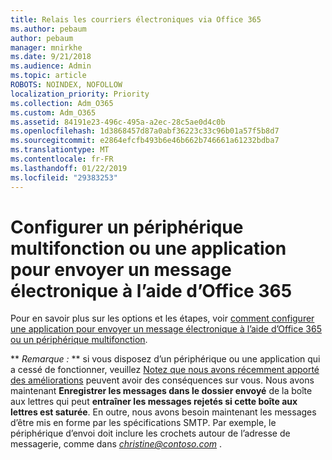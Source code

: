 ```yaml
---
title: Relais les courriers électroniques via Office 365
ms.author: pebaum
author: pebaum
manager: mnirkhe
ms.date: 9/21/2018
ms.audience: Admin
ms.topic: article
ROBOTS: NOINDEX, NOFOLLOW
localization_priority: Priority
ms.collection: Adm_O365
ms.custom: Adm_O365
ms.assetid: 84191e23-496c-495a-a2ec-28c5ae0d4c0b
ms.openlocfilehash: 1d3868457d87a0abf36223c33c96b01a57f5b8d7
ms.sourcegitcommit: e2864efcfb493b6e46b662b746661a61232bdba7
ms.translationtype: MT
ms.contentlocale: fr-FR
ms.lasthandoff: 01/22/2019
ms.locfileid: "29383253"
---
```

# <a name="set-up-a-multifunction-device-or-application-to-send-email-using-office-365"></a>Configurer un périphérique multifonction ou une application pour envoyer un message électronique à l’aide d’Office 365

Pour en savoir plus sur les options et les étapes, voir [comment configurer une application pour envoyer un message électronique à l’aide d’Office 365 ou un périphérique multifonction](https://support.office.com/article/69f58e99-c550-4274-ad18-c805d654b4c4).
  
 ** *Remarque :* ** si vous disposez d’un périphérique ou une application qui a cessé de fonctionner, veuillez [Notez que nous avons récemment apporté des améliorations](https://support.microsoft.com/help/4458479/) peuvent avoir des conséquences sur vous. Nous avons maintenant **Enregistrer les messages dans le dossier envoyé** de la boîte aux lettres qui peut **entraîner les messages rejetés si cette boîte aux lettres est saturée**. En outre, nous avons besoin maintenant les messages d’être mis en forme par les spécifications SMTP. Par exemple, le périphérique d’envoi doit inclure les crochets autour de l’adresse de messagerie, comme dans *christine@contoso.com* . 
  

